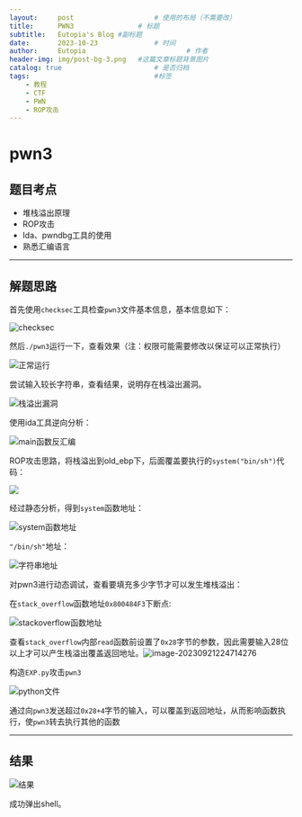 ```yaml
---
layout:     post   				    # 使用的布局（不需要改）
title:      PWN3				# 标题 
subtitle:   Eutopia's Blog #副标题
date:       2023-10-23 				# 时间
author:     Eutopia 						# 作者
header-img: img/post-bg-3.png 	#这篇文章标题背景图片
catalog: true 						# 是否归档
tags:								#标签
    - 教程
    - CTF
    - PWN
    - ROP攻击
---
```


# pwn3

## 题目考点

- 堆栈溢出原理
- ROP攻击
- Ida、pwndbg工具的使用
- 熟悉汇编语言

--------

## 解题思路

首先使用`checksec`工具检查`pwn3`文件基本信息，基本信息如下：

![checksec](https://s3.bmp.ovh/imgs/2023/10/23/ab0b361d380020b7.png)

然后`./pwn3`运行一下，查看效果（注：权限可能需要修改以保证可以正常执行）

![正常运行](https://s3.bmp.ovh/imgs/2023/10/23/59372e8e8d0c731d.png)

尝试输入较长字符串，查看结果，说明存在栈溢出漏洞。

![栈溢出漏洞](https://s3.bmp.ovh/imgs/2023/10/23/3dee648f25ee0274.png)

使用ida工具逆向分析：

![main函数反汇编](https://s3.bmp.ovh/imgs/2023/10/23/ea5317253cac4719.png)

ROP攻击思路，将栈溢出到old_ebp下，后面覆盖要执行的`system("bin/sh")`代码：

<img src="https://s3.bmp.ovh/imgs/2023/10/23/ba9e554eab6c4f69.png" />

经过静态分析，得到`system`函数地址：

![system函数地址](https://s3.bmp.ovh/imgs/2023/10/23/34de13a5332aa04a.png)

`"/bin/sh"`地址：

![字符串地址](https://s3.bmp.ovh/imgs/2023/10/23/6f6ce56491dc34e6.png)

对pwn3进行动态调试，查看要填充多少字节才可以发生堆栈溢出：

在`stack_overflow`函数地址`0x800484F3`下断点:

![stackoverflow函数地址](https://s3.bmp.ovh/imgs/2023/10/23/02c5b7a7b21aa4aa.png)

查看`stack_overflow`内部`read`函数前设置了`0x28`字节的参数，因此需要输入28位以上才可以产生栈溢出覆盖返回地址。![image-20230921224714276](https://s3.bmp.ovh/imgs/2023/10/23/1e9f792793f0eb88.png)

构造`EXP.py`攻击`pwn3`

![python文件](https://s3.bmp.ovh/imgs/2023/10/23/75298c0af73cc572.png)

通过向`pwn3`发送超过`0x28+4`字节的输入，可以覆盖到返回地址，从而影响函数执行，使`pwn3`转去执行其他的函数

--------

## 结果

![结果](https://s3.bmp.ovh/imgs/2023/10/23/db6ce513fb5e16e8.png)

成功弹出shell。
